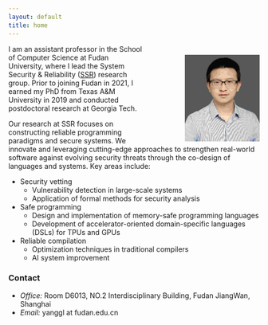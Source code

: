 ```yaml
---
layout: default
title: home
---
```



<img width="150px"  style="float:right; margin-left:80px;margin-top:20px;" src="./pictures/self.jpg">


I am an assistant professor in the School of Computer Science at Fudan University, where I lead the System Security & Reliability ([SSR](https://gitee.com/fudan-csr)) research group. Prior to joining Fudan in 2021, I earned my PhD from Texas A&M University in 2019 and conducted postdoctoral research at Georgia Tech.

Our research at SSR focuses on constructing reliable programming paradigms and secure systems. We innovate and leveraging cutting-edge approaches to strengthen real-world software against evolving security threats through the co-design of languages and systems. Key areas include:

- Security vetting 
   - Vulnerability detection in large-scale systems 
   - Application of formal methods for security analysis
- Safe programming
   - Design and implementation of memory-safe programming languages
   - Development of accelerator-oriented domain-specific languages (DSLs) for TPUs and GPUs
- Reliable compilation
   - Optimization techniques in traditional compilers
   - AI system improvement

### Contact

- <em>Office:</em> Room D6013, NO.2 Interdisciplinary Building, Fudan JiangWan, Shanghai
- <em>Email:</em> yanggl at fudan.edu.cn



